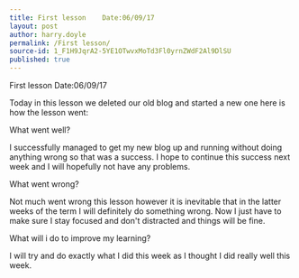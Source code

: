 ```yaml
---
title: First lesson    Date:06/09/17
layout: post
author: harry.doyle
permalink: /First lesson/
source-id: 1_F1H9JqrA2-5YE1OTwvxMoTd3Fl0yrnZWdF2Al9DlSU
published: true
---
```

First lesson    Date:06/09/17

Today in this lesson we deleted our old blog and started a new one here is how the lesson went:

What went well?

I successfully managed to get my new blog up and running without doing anything wrong so that was a success. I hope to continue this success next week and I will hopefully not have any problems.

What went wrong?

Not much went wrong this lesson however it is inevitable that in the latter weeks of the term I will definitely do something wrong. Now I just have to make sure I stay focused and don't distracted and things will be fine.

What will i do to improve my learning?

I will try and do exactly what I did this week as I thought I did really well this week.

   

